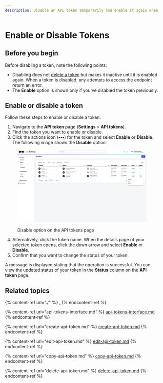 ```yaml
---
description: Disable an API token temporarily and enable it again when required.
---
```


# Enable or Disable Tokens

## Before you begin

Before disabling a token, note the following points:

* Disabling does not [delete a token](delete-api-token.md) but makes it inactive until it is enabled again. When a token is disabled, any attempts to access the endpoint return an error.&#x20;
* The **Enable** option is shown only if you've disabled the token previously.

## **Enabl**e **or disabl**e **a** token

Follow these steps to enable or disable a token:

1. Navigate to the **API token** page (**Settings** > **API tokens**).
2. Find the token you want to enable or disable.&#x20;
3. Click the actions icon (**•••**) for the token and select **Enable** or **Disable**. The following image shows the **Disable** option:

<figure><img src="../../../.gitbook/assets/image (425).png" alt=""><figcaption><p>Disable option on the API tokens page</p></figcaption></figure>

4. Alternatively, click the token name. When the details page of your selected token opens, click the down arrow and select **Enable** or **Disable**.&#x20;
5. Confirm that you want to change the status of your token.&#x20;

A message is displayed stating that the operation is successful. You can view the updated status of your token in the **Status** column on the **API token** page.

## Related topics

{% content-ref url="./" %}
[.](./)
{% endcontent-ref %}

{% content-ref url="api-tokens-interface.md" %}
[api-tokens-interface.md](api-tokens-interface.md)
{% endcontent-ref %}

{% content-ref url="create-api-token.md" %}
[create-api-token.md](create-api-token.md)
{% endcontent-ref %}

{% content-ref url="edit-api-token.md" %}
[edit-api-token.md](edit-api-token.md)
{% endcontent-ref %}

{% content-ref url="copy-api-token.md" %}
[copy-api-token.md](copy-api-token.md)
{% endcontent-ref %}

{% content-ref url="delete-api-token.md" %}
[delete-api-token.md](delete-api-token.md)
{% endcontent-ref %}
